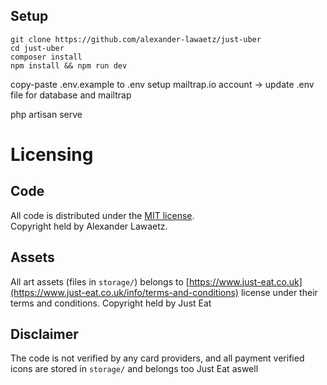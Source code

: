 ## Setup
```
git clone https://github.com/alexander-lawaetz/just-uber
cd just-uber
composer install
npm install && npm run dev
```

copy-paste .env.example to .env
setup mailtrap.io account -> update .env file for database and mailtrap


php artisan serve

# Licensing

## Code

All code is distributed under the [MIT license](LICENSE.md).  
Copyright held by Alexander Lawaetz.

## Assets

All art assets (files in ``storage/``) belongs to [https://www.just-eat.co.uk](https://www.just-eat.co.uk/info/terms-and-conditions) license under their terms and conditions.
Copyright held by Just Eat

## Disclaimer

The code is not verified by any card providers, and all payment verified icons are stored in ``storage/`` and belongs too Just Eat aswell

